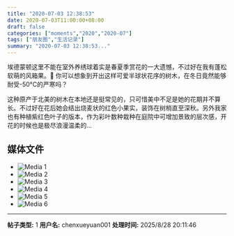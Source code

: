 ```yaml
---
title: "2020-07-03 12:38:53"
date: 2020-07-03T11:00:00+08:00
draft: false
categories: ["moments","2020","2020-07"]
tags: ["朋友圈","生活记录"]
summary: "2020-07-03 12:38:53..."
---
```


埃德蒙顿这里不能在室外养绣球着实是春夏季赏花的一大遗憾，不过好在我有蓬松软萌的风箱果。🥰 你可以想象到开出这样可爱半球状花序的树木，在冬日竟然能够耐受-50°C的严寒吗？

这种原产于北美的树木在本地还是挺常见的，只可惜美中不足是她的花期并不算长。不过好在花后她会结出烧麦状的红色小果实，装饰在树梢直至深秋。另外我家也有种植紫红色叶子的版本，作为彩叶数种栽种在庭院中可增加景致的层次感，开花的时候也是极尽浪漫温柔的…

## 媒体文件

- ![Media 1](/Moments/photos/2020-07-03/202007031238530.jpg)
- ![Media 2](/Moments/photos/2020-07-03/202007031238531.jpg)
- ![Media 3](/Moments/photos/2020-07-03/202007031238532.jpg)
- ![Media 4](/Moments/photos/2020-07-03/202007031238533.jpg)
- ![Media 5](/Moments/photos/2020-07-03/202007031238534.jpg)
- ![Media 6](/Moments/photos/2020-07-03/202007031238535.jpg)

---

**帖子类型:** 1
**用户名:** chenxueyuan001
**处理时间:** 2025/8/28 20:11:46